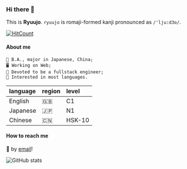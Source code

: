 ### Hi there 👋

This is **Ryuujo**. `ryuujo` is romaji-formed kanji pronounced as `/'lju:d3o/`.

[![HitCount](https://img.shields.io/endpoint?url=https%3A%2F%2Fhits.dwyl.com%2Fryuujo1573%2Fryuujo1573.svg%3Fstyle%3Dflat%26show%3Dunique&style=for-the-badge&logo=github&logoColor=white&logoWidth=20&label=REACHED&message=UV)](http://hits.dwyl.com/ryuujo1573/ryuujo1573)

#### About me

```
📖 B.A., major in Japanese, China;
🖥 Working on Web;
📅 Devoted to be a fullstack engineer;
💬 Interested in most languages.
```
 | language | region | level 
 |:---------|------|:-------
 | English  |  🇬🇧  | C1
 | Japanese |  🇯🇵  | N1
 | Chinese  |  🇨🇳  | HSK-10
#### How to reach me

📮 by [email](mailto:ryuujozhn#outlook.com)!

![GitHub stats](https://github-readme-stats.vercel.app/api?username=ryuujo1573)

<!--
- 🔭 I’m currently working on ...
- 🌱 I’m currently learning ...
- 👯 I’m looking to collaborate on ...
- 🤔 I’m looking for help with ...
- 💬 Ask me about ...
- 📫 How to reach me: ...
- 😄 Pronouns: ...
- ⚡ Fun fact: ...
-->
